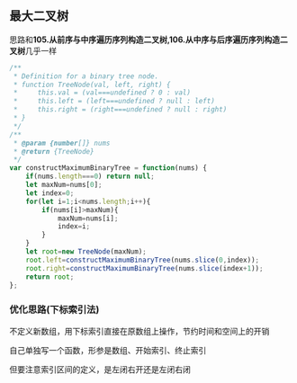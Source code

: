 ## 最大二叉树
思路和**105.从前序与中序遍历序列构造二叉树,106.从中序与后序遍历序列构造二叉树**几乎一样

```javascript
/**
 * Definition for a binary tree node.
 * function TreeNode(val, left, right) {
 *     this.val = (val===undefined ? 0 : val)
 *     this.left = (left===undefined ? null : left)
 *     this.right = (right===undefined ? null : right)
 * }
 */
/**
 * @param {number[]} nums
 * @return {TreeNode}
 */
var constructMaximumBinaryTree = function(nums) {
    if(nums.length===0) return null;
    let maxNum=nums[0];
    let index=0;
    for(let i=1;i<nums.length;i++){
        if(nums[i]>maxNum){
            maxNum=nums[i];
            index=i;
        }
    }
    let root=new TreeNode(maxNum);
    root.left=constructMaximumBinaryTree(nums.slice(0,index));
    root.right=constructMaximumBinaryTree(nums.slice(index+1));
    return root;
};
```

### 优化思路(下标索引法)
不定义新数组，用下标索引直接在原数组上操作，节约时间和空间上的开销

自己单独写一个函数，形参是数组、开始索引、终止索引

但要注意索引区间的定义，是左闭右开还是左闭右闭
